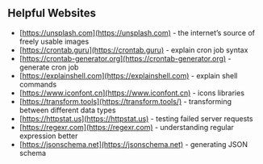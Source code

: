 ## Helpful Websites

- [https://unsplash.com](https://unsplash.com) - the internet’s source of freely usable images
- [https://crontab.guru](https://crontab.guru) - explain cron job syntax
- [https://crontab-generator.org](https://crontab-generator.org) - generate cron job
- [https://explainshell.com](https://explainshell.com) - explain shell commands
- [https://www.iconfont.cn](https://www.iconfont.cn) - icons libraries
- [https://transform.tools](https://transform.tools/) - transforming between different data types
- [https://httpstat.us](https://httpstat.us) - testing failed server requests
- [https://regexr.com](https://regexr.com) - understanding regular expression better
- [https://jsonschema.net](https://jsonschema.net) - generating JSON schema
